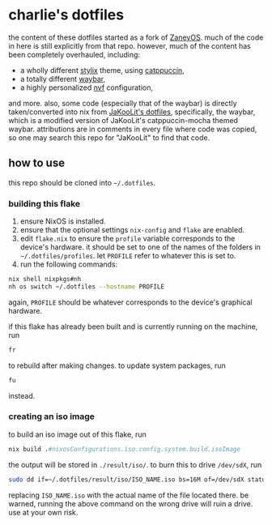 # charlie's dotfiles

the content of these dotfiles started as a fork of
[ZaneyOS](https://gitlab.com/Zaney/zaneyos). much of the code in here is still
explicitly from that repo. however, much of the content has been completely
overhauled, including:

- a wholly different [stylix](https://github.com/danth/stylix) theme, using
  [catppuccin](https://catppuccin.com/),
- a totally different [waybar](https://github.com/Alexays/Waybar),
- a highly personalized [nvf](https://github.com/NotAShelf/nvf) configuration,

and more. also, some code (especially that of the waybar) is directly
taken/converted into nix from
[JaKooLit's dotfiles](https://github.com/JaKooLit/Hyprland-Dots), specifically,
the waybar, which is a modified version of JaKooLit's catppuccin-mocha themed
waybar. attributions are in comments in every file where code was copied, so one
may search this repo for "JaKooLit" to find that code.

## how to use

this repo should be cloned into `~/.dotfiles`.

### building this flake

1. ensure NixOS is installed.
2. ensure that the optional settings `nix-config` and `flake` are enabled.
3. edit `flake.nix` to ensure the `profile` variable corresponds to the device's
   hardware. it should be set to one of the names of the folders in
   `~/.dotfiles/profiles`. let `PROFILE` refer to whatever this is set to.
4. run the following commands:

```sh
nix shell nixpkgs#nh
nh os switch ~/.dotfiles --hostname PROFILE
```

again, `PROFILE` should be whatever corresponds to the device's graphical
hardware.

if this flake has already been built and is currently running on the machine,
run

```sh
fr
```

to rebuild after making changes. to update system packages, run

```sh
fu
```

instead.

### creating an iso image

to build an iso image out of this flake, run

```nix
nix build .#nixosConfigurations.iso.config.system.build.isoImage
```

the output will be stored in `./result/iso/`. to burn this to drive `/dev/sdX`,
run

```sh
sudo dd if=~/.dotfiles/result/iso/ISO_NAME.iso bs=16M of=/dev/sdX status=progress oflag=sync
```

replacing `ISO_NAME.iso` with the actual name of the file located there. be
warned, running the above command on the wrong drive will ruin a drive. use at
your own risk.
